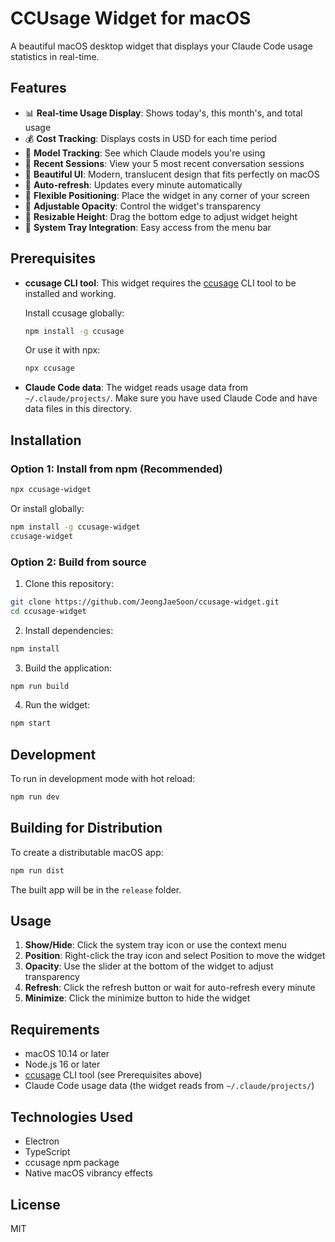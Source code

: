 # CCUsage Widget for macOS

A beautiful macOS desktop widget that displays your Claude Code usage statistics in real-time.

## Features

- 📊 **Real-time Usage Display**: Shows today's, this month's, and total usage
- 💰 **Cost Tracking**: Displays costs in USD for each time period
- 🤖 **Model Tracking**: See which Claude models you're using
- 📱 **Recent Sessions**: View your 5 most recent conversation sessions
- 🎨 **Beautiful UI**: Modern, translucent design that fits perfectly on macOS
- 🔄 **Auto-refresh**: Updates every minute automatically
- 📍 **Flexible Positioning**: Place the widget in any corner of your screen
- 👻 **Adjustable Opacity**: Control the widget's transparency
- 📏 **Resizable Height**: Drag the bottom edge to adjust widget height
- 🚀 **System Tray Integration**: Easy access from the menu bar

## Prerequisites

- **ccusage CLI tool**: This widget requires the [ccusage](https://github.com/ryoppippi/ccusage) CLI tool to be installed and working.
  
  Install ccusage globally:
  ```bash
  npm install -g ccusage
  ```
  
  Or use it with npx:
  ```bash
  npx ccusage
  ```

- **Claude Code data**: The widget reads usage data from `~/.claude/projects/`. Make sure you have used Claude Code and have data files in this directory.

## Installation

### Option 1: Install from npm (Recommended)

```bash
npx ccusage-widget
```

Or install globally:
```bash
npm install -g ccusage-widget
ccusage-widget
```

### Option 2: Build from source

1. Clone this repository:
```bash
git clone https://github.com/JeongJaeSoon/ccusage-widget.git
cd ccusage-widget
```

2. Install dependencies:
```bash
npm install
```

3. Build the application:
```bash
npm run build
```

4. Run the widget:
```bash
npm start
```

## Development

To run in development mode with hot reload:
```bash
npm run dev
```

## Building for Distribution

To create a distributable macOS app:
```bash
npm run dist
```

The built app will be in the `release` folder.

## Usage

1. **Show/Hide**: Click the system tray icon or use the context menu
2. **Position**: Right-click the tray icon and select Position to move the widget
3. **Opacity**: Use the slider at the bottom of the widget to adjust transparency
4. **Refresh**: Click the refresh button or wait for auto-refresh every minute
5. **Minimize**: Click the minimize button to hide the widget

## Requirements

- macOS 10.14 or later
- Node.js 16 or later
- [ccusage](https://github.com/ryoppippi/ccusage) CLI tool (see Prerequisites above)
- Claude Code usage data (the widget reads from `~/.claude/projects/`)

## Technologies Used

- Electron
- TypeScript
- ccusage npm package
- Native macOS vibrancy effects

## License

MIT